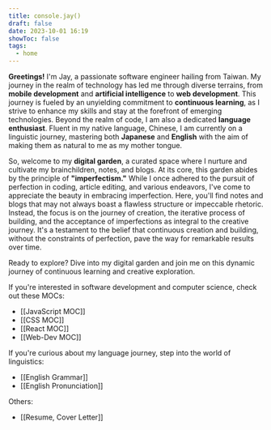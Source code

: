 ```yaml
---
title: console.jay()
draft: false
date: 2023-10-01 16:19
showToc: false
tags:
  - home
--- 
```




**Greetings!** I'm Jay, a passionate software engineer hailing from Taiwan. My journey in the realm of technology has led me through diverse terrains, from **mobile development** and **artificial intelligence** to **web development**. This journey is fueled by an unyielding commitment to **continuous learning**, as I strive to enhance my skills and stay at the forefront of emerging technologies. Beyond the realm of code, I am also a dedicated **language enthusiast**. Fluent in my native language, Chinese, I am currently on a linguistic journey, mastering both **Japanese** and **English** with the aim of making them as natural to me as my mother tongue.

So, welcome to my **digital garden**, a curated space where I nurture and cultivate my brainchildren, notes, and blogs. At its core, this garden abides by the principle of **"imperfectism."** While I once adhered to the pursuit of perfection in coding, article editing, and various endeavors, I've come to appreciate the beauty in embracing imperfection. Here, you'll find notes and blogs that may not always boast a flawless structure or impeccable rhetoric. Instead, the focus is on the journey of creation, the iterative process of building, and the acceptance of imperfections as integral to the creative journey. It's a testament to the belief that continuous creation and building, without the constraints of perfection, pave the way for remarkable results over time.

Ready to explore? Dive into my digital garden and join me on this dynamic journey of continuous learning and creative exploration.

If you're interested in software development and computer science, check out these MOCs:
- [[JavaScript MOC]]
- [[CSS MOC]]
- [[React MOC]]
- [[Web-Dev MOC]]


If you're curious about my language journey, step into the world of linguistics:
- [[English Grammar]]
- [[English Pronunciation]]

Others:
- [[Resume, Cover Letter]]